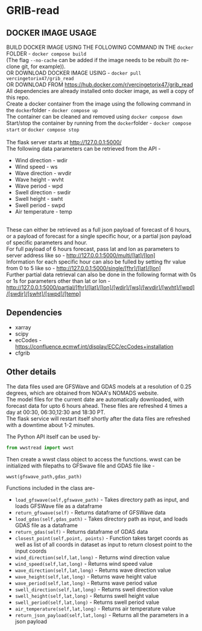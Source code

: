 # GRIB-read
## DOCKER IMAGE USAGE
BUILD DOCKER IMAGE USING THE FOLLOWING COMMAND IN THE ```docker``` FOLDER - ```docker compose build``` <br>
(The flag ```--no-cache``` can be added if the image needs to be rebuilt (to re-clone git, for example)). <br>
OR DOWNLOAD DOCKER IMAGE USING - ```docker pull vercingetorix47/grib_read``` <br> 
OR DOWNLOAD FROM https://hub.docker.com/r/vercingetorix47/grib_read <br>
All dependencies are already installed onto docker image, as well a copy of this repo.
<br>
Create a docker container from the image using the following command in the ```docker```folder - ```docker compose up```<br>
The container can be cleaned and removed using ```docker compose down```<br>
Start/stop the container by running from the ```docker```folder - ```docker compose start``` or  ```docker compose stop```<br>
<br>
The flask server starts at http://127.0.0.1:5000/  <br>
The following data parameters can be retrieved from the API - 
- Wind direction - wdir
- Wind speed - ws
- Wave direction - wvdir
- Wave height - wvht
- Wave period - wpd
- Swell direction - swdir
- Swell height - swht
- Swell period - swpd
- Air temperature - temp

<br>These can either be retrieved as a full json payload of forecast of 6 hours, or a payload of forecast for a single specific hour, or a partial json payload of specific parameters and hour.<br>
For full payload of 6 hours forecast, pass lat and lon as parameters to server address like so - <a href='http://127.0.0.1:5000/multi/0/0'>http://127.0.0.1:5000/multi/[lat]/[lon]</a> <br>
Information for each specific hour can also be fulled by setting fhr value from 0 to 5 like so - <a href='http://127.0.0.1:5000/single/0/0/0'>http://127.0.0.1:5000/single/[fhr]/[lat]/[lon]</a> <br>
Further partial data retrieval can also be done in the following format with 0s or 1s for parameters other than lat or lon - <a href='http://127.0.0.1:5000/partial/0/0/0/1/1/1/1/1/1/1/1/1'>http://127.0.0.1:5000/partial/[fhr]/[lat]/[lon]/[wdir]/[ws]/[wvdir]/[wvht]/[wpd]/[swdir]/[swht]/[swpd]/[temp]</a><br>

## Dependencies
- xarray
- scipy
- ecCodes - https://confluence.ecmwf.int/display/ECC/ecCodes+installation
- cfgrib

## Other details
The data files used are GFSWave and GDAS models at a resolution of 0.25 degrees, which are obtained from NOAA's NOMADS website.<br>
The model files for the current date are automatically downloaded, with forecast data for upto 6 hours ahead. These files are refreshed 4 times a day at 00:30, 06:30,12:30 and 18:30 PT.<br>
The flask service will restart itself shortly after the data files are refreshed with a downtime about 1-2 minutes.

The Python API itself can be used by-
 ```python
 from wwstread import wwst
 ```

Then create a wwst class object to access the functions. wwst can be initialized with filepaths to GFSwave file and GDAS file like -
 ```python
 wwst(gfswave_path,gdas_path)
 ```
Functions included in the class are-
  - ``` load_gfswave(self,gfswave_path) ``` - Takes directory path as input, and loads GFSWave file as a dataframe
  - ``` return_gfswave(self) ``` - Returns dataframe of GFSWave data
  - ``` load_gdas(self,gdas_path) ``` - Takes directory path as input, and loads GDAS file as a dataframe
  - ``` return_gdas(self) ``` - Returns dataframe of GDAS data
  - ``` closest_point(self,point, points) ``` - Function takes target coords as well as list of all coords in dataset as input to return closest point to the input coords
  - ``` wind_direction(self,lat,long) ``` - Returns wind direction value
  - ``` wind_speed(self,lat,long) ``` - Returns wind speed value
  - ``` wave_direction(self,lat,long) ``` - Returns wave direction value
  - ``` wave_height(self,lat,long) ``` - Returns wave height value
  - ``` wave_period(self,lat,long) ``` - Returns wave period value
  - ``` swell_direction(self,lat,long) ``` - Returns swell direction value
  - ``` swell_height(self,lat,long) ``` - Returns swell height value
  - ``` swell_period(self,lat,long) ``` - Returns swell period value
  - ``` air_temperature(self,lat,long) ``` - Returns air temperature value
  - ``` return_json_payload(self,lat,long) ``` - Returns all the parameters in a json payload
